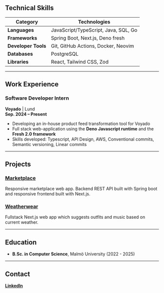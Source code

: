 ## Technical Skills

| **Category**         | **Technologies**                                                               |
|----------------------|--------------------------------------------------------------------------------|
| **Languages**        | JavaScript/TypeScript, Java, SQL, Go                                           |
| **Frameworks**       | Spring Boot, Next.js, Deno fresh                                               |
| **Developer Tools**  | Git, GitHub Actions, Docker, Neovim                                            |
| **Databases**        | PostgreSQL                                                                     |
| **Libraries**        | React, Tailwind CSS, Zod                                                       |

---

## Work Experience
### Software Developer Intern
**Voyado** | Lund  
**Sep. 2024 – Present**  
- Developing an in-house product feed transformation tool for Voyado  
- Full stack web-application using the **Deno Javascript runtime** and the **Fresh 2.0 framework**  
- Skills developed: Typescript, API Design, AWS, Conventional commits, Semantic versioning, Linear commits

---

## Projects
### [Marketplace](https://github.com/luxcorel/marketplace)
Responsive marketplace web app. Backend REST API built with Spring boot and responsive frontend built with Next.js.

### [Weatherwear](https://github.com/Luxcorel/weatherwear)
Fullstack Next.js web app which suggests outfits and music based on current weather.

---

## Education
- **B.Sc. in Computer Science**, Malmö University (2022 - 2025)

---

## Contact
**[LinkedIn](https://www.linkedin.com/in/johannes-rosengren)**
